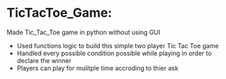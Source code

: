 # TicTacToe_Game: 
Made Tic_Tac_Toe game in python without using GUI
- Used functions logic to build this simple two player Tic Tac Toe game
- Handled every possible condition possible while playing in order to declare the winner
- Players can play for mulitple time accroding to thier ask
